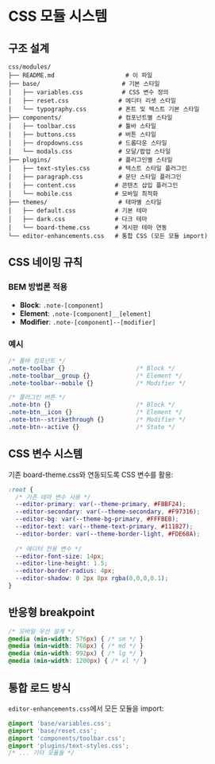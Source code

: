 # CSS 모듈 시스템

## 구조 설계

```
css/modules/
├── README.md                    # 이 파일
├── base/                       # 기본 스타일
│   ├── variables.css           # CSS 변수 정의
│   ├── reset.css              # 에디터 리셋 스타일
│   └── typography.css         # 폰트 및 텍스트 기본 스타일
├── components/                # 컴포넌트별 스타일
│   ├── toolbar.css            # 툴바 스타일
│   ├── buttons.css            # 버튼 스타일
│   ├── dropdowns.css          # 드롭다운 스타일
│   └── modals.css             # 모달/팝업 스타일
├── plugins/                   # 플러그인별 스타일
│   ├── text-styles.css        # 텍스트 스타일 플러그인
│   ├── paragraph.css          # 문단 스타일 플러그인
│   ├── content.css           # 콘텐츠 삽입 플러그인
│   └── mobile.css            # 모바일 최적화
├── themes/                    # 테마별 스타일
│   ├── default.css           # 기본 테마
│   ├── dark.css              # 다크 테마
│   └── board-theme.css       # 게시판 테마 연동
└── editor-enhancements.css   # 통합 CSS (모든 모듈 import)
```

## CSS 네이밍 규칙

### BEM 방법론 적용
- **Block**: `.note-[component]`
- **Element**: `.note-[component]__[element]`  
- **Modifier**: `.note-[component]--[modifier]`

### 예시
```css
/* 툴바 컴포넌트 */
.note-toolbar {}                    /* Block */
.note-toolbar__group {}             /* Element */
.note-toolbar--mobile {}            /* Modifier */

/* 플러그인 버튼 */
.note-btn {}                        /* Block */
.note-btn__icon {}                  /* Element */
.note-btn--strikethrough {}         /* Modifier */
.note-btn--active {}                /* State */
```

## CSS 변수 시스템

기존 board-theme.css와 연동되도록 CSS 변수를 활용:

```css
:root {
  /* 기존 테마 변수 사용 */
  --editor-primary: var(--theme-primary, #FBBF24);
  --editor-secondary: var(--theme-secondary, #F97316);
  --editor-bg: var(--theme-bg-primary, #FFFBEB);
  --editor-text: var(--theme-text-primary, #111827);
  --editor-border: var(--theme-border-light, #FDE68A);
  
  /* 에디터 전용 변수 */
  --editor-font-size: 14px;
  --editor-line-height: 1.5;
  --editor-border-radius: 4px;
  --editor-shadow: 0 2px 8px rgba(0,0,0,0.1);
}
```

## 반응형 breakpoint

```css
/* 모바일 우선 설계 */
@media (min-width: 576px) { /* sm */ }
@media (min-width: 768px) { /* md */ }
@media (min-width: 992px) { /* lg */ }
@media (min-width: 1200px) { /* xl */ }
```

## 통합 로드 방식

`editor-enhancements.css`에서 모든 모듈을 import:

```css
@import 'base/variables.css';
@import 'base/reset.css';
@import 'components/toolbar.css';
@import 'plugins/text-styles.css';
/* ... 기타 모듈들 */
```